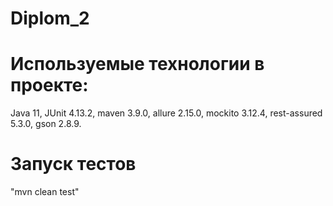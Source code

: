 #  Diplom_2
# Используемые технологии в проекте:
Java 11, JUnit 4.13.2, maven 3.9.0, allure 2.15.0, mockito 3.12.4, rest-assured 5.3.0, gson 2.8.9.
# Запуск тестов
"mvn clean test"
 
 
